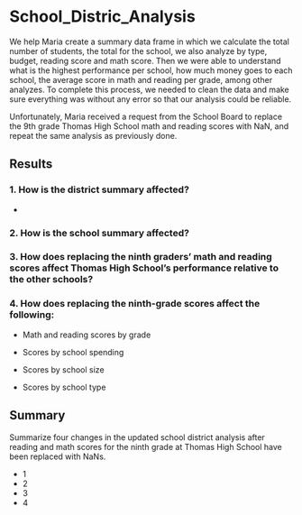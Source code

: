 # School_Distric_Analysis

We help Maria create a summary data frame in which we calculate the total number of students, the total for the school, we also analyze by type, budget, reading score and math score. Then we were able to understand what is the highest performance per school, how much money goes to each school, the average score in math and reading per grade, among other analyzes. To complete this process, we needed to clean the data and make sure everything was without any error so that our analysis could be reliable.

Unfortunately, Maria received a request from the School Board to replace the 9th grade Thomas High School math and reading scores with NaN, and repeat the same analysis as previously done.

## Results

### 1. How is the district summary affected?
   

-

### 2. How is the school summary affected?
   

### 3. How does replacing the ninth graders’ math and reading scores affect Thomas High School’s performance relative to the other schools?
  

### 4. How does replacing the ninth-grade scores affect the following:
  
- Math and reading scores by grade

 
- Scores by school spending
 
- Scores by school size

- Scores by school type


## Summary

 Summarize four changes in the updated school district analysis after reading and math scores for the ninth grade at Thomas High School have been replaced with NaNs.

- 1
- 2
- 3 
- 4

